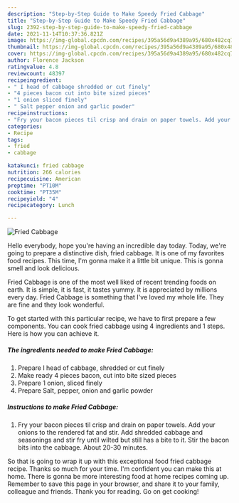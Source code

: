 ```yaml
---
description: "Step-by-Step Guide to Make Speedy Fried Cabbage"
title: "Step-by-Step Guide to Make Speedy Fried Cabbage"
slug: 2392-step-by-step-guide-to-make-speedy-fried-cabbage
date: 2021-11-14T10:37:36.821Z
image: https://img-global.cpcdn.com/recipes/395a56d9a4389a95/680x482cq70/fried-cabbage-recipe-main-photo.jpg
thumbnail: https://img-global.cpcdn.com/recipes/395a56d9a4389a95/680x482cq70/fried-cabbage-recipe-main-photo.jpg
cover: https://img-global.cpcdn.com/recipes/395a56d9a4389a95/680x482cq70/fried-cabbage-recipe-main-photo.jpg
author: Florence Jackson
ratingvalue: 4.8
reviewcount: 48397
recipeingredient:
- " I head of cabbage shredded or cut finely"
- "4 pieces bacon cut into bite sized pieces"
- "1 onion sliced finely"
- " Salt pepper onion and garlic powder"
recipeinstructions:
- "Fry your bacon pieces til crisp and drain on paper towels. Add your onions to the rendered fat and stir. Add shredded cabbage and seasonings and stir fry until wilted but still has a bite to it. Stir the bacon bits into the cabbage. About 20-30 minutes."
categories:
- Recipe
tags:
- fried
- cabbage

katakunci: fried cabbage 
nutrition: 266 calories
recipecuisine: American
preptime: "PT10M"
cooktime: "PT35M"
recipeyield: "4"
recipecategory: Lunch

---
```



![Fried Cabbage](https://img-global.cpcdn.com/recipes/395a56d9a4389a95/680x482cq70/fried-cabbage-recipe-main-photo.jpg)

Hello everybody, hope you're having an incredible day today. Today, we're going to prepare a distinctive dish, fried cabbage. It is one of my favorites food recipes. This time, I'm gonna make it a little bit unique. This is gonna smell and look delicious.



Fried Cabbage is one of the most well liked of recent trending foods on earth. It is simple, it is fast, it tastes yummy. It is appreciated by millions every day. Fried Cabbage is something that I've loved my whole life. They are fine and they look wonderful.


To get started with this particular recipe, we have to first prepare a few components. You can cook fried cabbage using 4 ingredients and 1 steps. Here is how you can achieve it.

<!--inarticleads1-->

##### The ingredients needed to make Fried Cabbage:

1. Prepare  I head of cabbage, shredded or cut finely
1. Make ready 4 pieces bacon, cut into bite sized pieces
1. Prepare 1 onion, sliced finely
1. Prepare  Salt, pepper, onion and garlic powder




<!--inarticleads2-->

##### Instructions to make Fried Cabbage:

1. Fry your bacon pieces til crisp and drain on paper towels. Add your onions to the rendered fat and stir. Add shredded cabbage and seasonings and stir fry until wilted but still has a bite to it. Stir the bacon bits into the cabbage. About 20-30 minutes.




So that is going to wrap it up with this exceptional food fried cabbage recipe. Thanks so much for your time. I'm confident you can make this at home. There is gonna be more interesting food at home recipes coming up. Remember to save this page in your browser, and share it to your family, colleague and friends. Thank you for reading. Go on get cooking!
